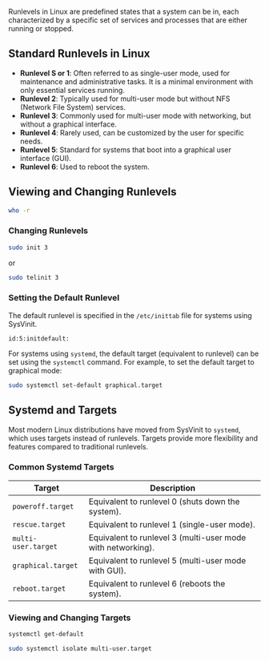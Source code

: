 Runlevels in Linux are predefined states that a system can be in, each characterized by a specific set of services and processes that are either running or stopped.

## Standard Runlevels in Linux

- **Runlevel S or 1**: Often referred to as single-user mode, used for maintenance and administrative tasks. It is a minimal environment with only essential services running.
- **Runlevel 2**: Typically used for multi-user mode but without NFS (Network File System) services.
- **Runlevel 3**: Commonly used for multi-user mode with networking, but without a graphical interface.
- **Runlevel 4**: Rarely used, can be customized by the user for specific needs.
- **Runlevel 5**: Standard for systems that boot into a graphical user interface (GUI).
- **Runlevel 6**: Used to reboot the system.

## Viewing and Changing Runlevels
```bash
who -r
```
### Changing Runlevels
```bash
sudo init 3
```
or
```bash
sudo telinit 3
```

### Setting the Default Runlevel
The default runlevel is specified in the `/etc/inittab` file for systems using SysVinit.

```plaintext
id:5:initdefault:
```

For systems using `systemd`, the default target (equivalent to runlevel) can be set using the `systemctl` command. For example, to set the default target to graphical mode:

```bash
sudo systemctl set-default graphical.target
```

## Systemd and Targets

Most modern Linux distributions have moved from SysVinit to `systemd`, which uses targets instead of runlevels. Targets provide more flexibility and features compared to traditional runlevels.

### Common Systemd Targets

| **Target**             | **Description**                                |
|------------------------|------------------------------------------------|
| `poweroff.target`      | Equivalent to runlevel 0 (shuts down the system). |
| `rescue.target`        | Equivalent to runlevel 1 (single-user mode).     |
| `multi-user.target`    | Equivalent to runlevel 3 (multi-user mode with networking). |
| `graphical.target`     | Equivalent to runlevel 5 (multi-user mode with GUI). |
| `reboot.target`        | Equivalent to runlevel 6 (reboots the system).   |

### Viewing and Changing Targets


```bash
systemctl get-default
```

```bash
sudo systemctl isolate multi-user.target
```



